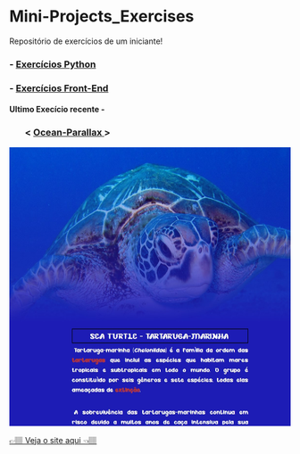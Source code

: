 <h1>Mini-Projects_Exercises</h1>
Repositório de exercícios de um iniciante!
<h3>- <a href='https://github.com/carlos09v/Mini-Projects_Exercises/tree/main/Python' target="_self" rel="next">Exercícios Python</a></h3>
<h3>- <a href='https://github.com/carlos09v/Mini-Projects_Exercises/tree/main/Web' target="_self" rel="next">Exercícios Front-End</a></h3>

<h4>Ultimo Execício recente - </h4>
<h3><ol> < <a href="https://github.com/carlos09v/Mini-Projects_Exercises/tree/main/Web/Eu/Ocean_Parallax">Ocean-Parallax </a> >  </ol></h3>
<img src="https://github.com/carlos09v/Mini-Projects_Exercises/blob/main/Web/Eu/Ocean_Parallax/Ocean_Parallax.jpg?raw=true" height='500' alt="Site Ocean_Parallax">
<p><a href="https://carlos09v.github.io/Mini-Projects_Exercises/Web/Eu/Ocean_Parallax/" target="_blank">👉🏽 Veja o site aqui  👈🏽</a></p>
